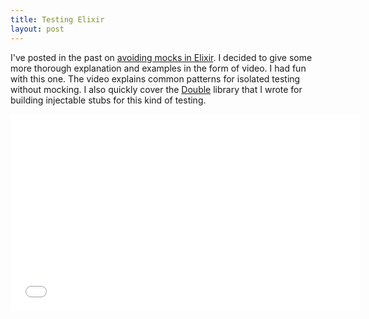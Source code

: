 ```yaml
---
title: Testing Elixir
layout: post
---
```


I've posted in the past on [avoiding mocks in Elixir](/elixir-without-mocks).
I decided to give some more thorough explanation and examples in the form of video.
I had fun with this one.  The video explains common patterns for isolated testing without mocking.
I also quickly cover the [Double](https://hex.pm/packages/double) library that I wrote for building injectable stubs for this kind of testing.

<iframe width="560" height="315" src="//www.youtube.com/embed/cyU_SFyVRro" frameborder="0" allowfullscreen></iframe>
